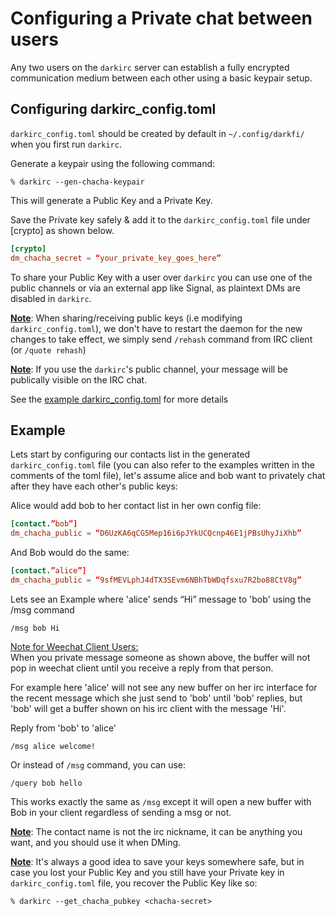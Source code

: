 
# Configuring a Private chat between users

Any two users on the `darkirc` server can establish a fully encrypted 
communication medium between each other using a basic keypair setup.

## Configuring darkirc_config.toml

`darkirc_config.toml` should be created by default in `~/.config/darkfi/`
when you first run `darkirc`.

Generate a keypair using the following command: 

```shell
% darkirc --gen-chacha-keypair
```
This will generate a Public Key and a Private Key.

Save the Private key safely & add it to the `darkirc_config.toml` 
file under [crypto] as shown below.

```toml
[crypto]
dm_chacha_secret = “your_private_key_goes_here”
```

To share your Public Key with a user over `darkirc` you can use one of the 
public channels or via an external app like Signal, as plaintext DMs 
are disabled in `darkirc`.

<u><b>Note</b></u>: When sharing/receiving public keys 
(i.e modifying `darkirc_config.toml`), we don't have to restart the 
daemon for the new changes to take effect, we simply send `/rehash`
command from IRC client (or `/quote rehash`)

<u><b>Note</b></u>: If you use the `darkirc`'s public channel, your 
message will be publically visible on the IRC chat.

See the [example darkirc_config.toml](https://codeberg.org/darkrenaissance/darkfi/src/branch/master/bin/darkirc/darkirc_config.toml) for more details

## Example
Lets start by configuring our contacts list in the generated 
`darkirc_config.toml` file (you can also refer to the examples written 
in the comments of the toml file), let's assume alice and bob want to
privately chat after they have each other's public keys:

Alice would add bob to her contact list in her own config file:
```toml
[contact.”bob”]
dm_chacha_public = “D6UzKA6qCG5Mep16i6pJYkUCQcnp46E1jPBsUhyJiXhb”
```

And Bob would do the same:
```toml
[contact.”alice”]
dm_chacha_public = “9sfMEVLphJ4dTX3SEvm6NBhTbWDqfsxu7R2bo88CtV8g”
```

Lets see an Example where 'alice' sends “Hi” message to 'bob' using 
the /msg command  
```     
/msg bob Hi
```

<u>Note for Weechat Client Users:</u>\
When you private message someone as shown above, the buffer will not 
pop in weechat client until you receive a reply from that person.

For example here 'alice' will not see any new buffer on her irc interface for 
the recent message which she just send to 'bob' until 'bob' replies,
but 'bob' will get a buffer shown on his irc client with the message 'Hi'.      

Reply from 'bob' to 'alice' 
```
/msg alice welcome!
```

Or instead of `/msg` command, you can use:
```
/query bob hello
```
This works exactly the same as `/msg` except it will open a new buffer 
with Bob in your client regardless of sending a msg or not.

<u><b>Note</b></u>: The contact name is not the irc nickname, it can 
be anything you want, and you should use it when DMing.

<u><b>Note</b></u>: It's always a good idea to save your keys somewhere safe, but in 
case you lost your Public Key and you still have your Private key in 
`darkirc_config.toml` file, you recover the Public Key like so:
```shell
% darkirc --get_chacha_pubkey <chacha-secret>
```

